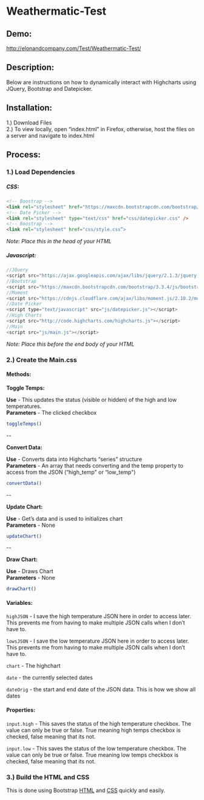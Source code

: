 # Weathermatic-Test

Demo:
---
http://elonandcompany.com/Test/Weathermatic-Test/

Description:
---
Below are instructions on how to dynamically interact with Highcharts using JQuery, Bootstrap and Datepicker.

Installation:
---
1.) Download Files  
2.) To view locally, open “index.html” in Firefox, otherwise, host the files on a server and navigate to index.html

Process:
---

### 1.) Load Dependencies  

##### CSS: 
```html
<!-- Boostrap -->
<link rel="stylesheet" href="https://maxcdn.bootstrapcdn.com/bootstrap/3.3.4/css/bootstrap.min.css">
<!-- Date Picker -->
<link rel="stylesheet" type="text/css" href="css/datepicker.css" />
<!-- Boostrap -->
<link rel="stylesheet" href="css/style.css”>
```
*Note: Place this in the head of your HTML*

##### Javascript: 
```javascript
//JQuery
<script src="https://ajax.googleapis.com/ajax/libs/jquery/2.1.3/jquery.min.js"></script>
//Bootstrap
<script src="https://maxcdn.bootstrapcdn.com/bootstrap/3.3.4/js/bootstrap.min.js"></script>
//Moment
<script src="https://cdnjs.cloudflare.com/ajax/libs/moment.js/2.10.2/moment.min.js"></script>
//Date Picker
<script type="text/javascript" src="js/datepicker.js"></script>
//High Charts
<script src="http://code.highcharts.com/highcharts.js"></script>
//Main
<script src="js/main.js"></script>
```
*Note: Place this before the end body of your HTML*

### 2.) Create the Main.css

#### Methods:

**Toggle Temps:**  
 
**Use** - This updates the status (visible or hidden) of the high and low temperatures.   
**Parameters** - The clicked checkbox
```javascript
toggleTemps()
```
--

**Convert Data:**   
 
**Use** - Converts data into Highcharts “series” structure  
**Parameters** - An array that needs converting and the temp property to access from the JSON (“high_temp" or “low_temp") 
```javascript
convertData()
```
--

**Update Chart:**   
  
**Use** - Get’s data and is used to initializes chart  
**Parameters** - None
```javascript
updateChart()
```
--

**Draw Chart:**   
  
**Use** - Draws Chart  
**Parameters** - None
```javascript
drawChart()
```

#### Variables:

`highJSON` - I save the high temperature JSON here in order to access later. This prevents me from having to make multiple JSON calls when I don’t have to.  

`lowsJSON` - I save the low temperature JSON here in order to access later. This prevents me from having to make multiple JSON calls when I don’t have to.    

`chart` - The highchart  

`date` - the currently selected dates  

`dateOrig` - the start and end date of the JSON data. This is how we show all dates

#### Properties:

`input.high` - This saves the status of the high temperature checkbox. The value can only be true or false. True meaning high temps checkbox is checked, false meaning that its not.  

`input.low` - This saves the status of the low temperature checkbox. The value can only be true or false. True meaning low temps checkbox is checked, false meaning that its not. 


### 3.) Build the HTML and CSS   
This is done using Bootstrap [HTML](http://getbootstrap.com/getting-started/) and [CSS](http://getbootstrap.com/css/) quickly and easily.
